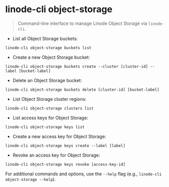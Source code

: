 # linode-cli object-storage

> Command-line interface to manage Linode Object Storage via `linode-cli`.

- List all Object Storage buckets:

`linode-cli object-storage buckets list`

- Create a new Object Storage bucket:

`linode-cli object-storage buckets create --cluster [cluster-id] --label [bucket-label]`

- Delete an Object Storage bucket:

`linode-cli object-storage buckets delete [cluster-id] [bucket-label]`

- List Object Storage cluster regions:

`linode-cli object-storage clusters list`

- List access keys for Object Storage:

`linode-cli object-storage keys list`

- Create a new access key for Object Storage:

`linode-cli object-storage keys create --label [label]`

- Revoke an access key for Object Storage:

`linode-cli object-storage keys revoke [access-key-id]`

For additional commands and options, use the `--help` flag (e.g., `linode-cli object-storage --help`).
